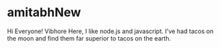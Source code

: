 # amitabhNew

Hi Everyone!
Vibhore Here, I like node.js and javascript.
I've had tacos on the moon and find them far superior to tacos on the earth.
